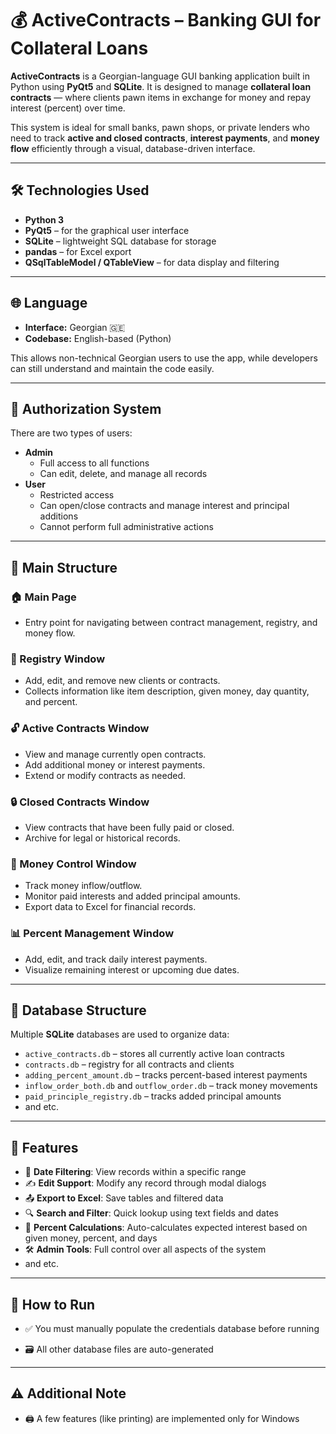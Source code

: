# 💰 ActiveContracts – Banking GUI for Collateral Loans

**ActiveContracts** is a Georgian-language GUI banking application built in Python using **PyQt5** and **SQLite**. It is designed to manage **collateral loan contracts** — where clients pawn items in exchange for money and repay interest (percent) over time.

This system is ideal for small banks, pawn shops, or private lenders who need to track **active and closed contracts**, **interest payments**, and **money flow** efficiently through a visual, database-driven interface.

---

## 🛠 Technologies Used

- **Python 3**
- **PyQt5** – for the graphical user interface
- **SQLite** – lightweight SQL database for storage
- **pandas** – for Excel export
- **QSqlTableModel / QTableView** – for data display and filtering

---

## 🌐 Language

- **Interface:** Georgian 🇬🇪
- **Codebase:** English-based (Python)
  
This allows non-technical Georgian users to use the app, while developers can still understand and maintain the code easily.

---

## 🔐 Authorization System

There are two types of users:

- **Admin**
  - Full access to all functions
  - Can edit, delete, and manage all records
- **User**
  - Restricted access
  - Can open/close contracts and manage interest and principal additions
  - Cannot perform full administrative actions

---

## 🧭 Main Structure

### 🏠 Main Page
- Entry point for navigating between contract management, registry, and money flow.

### 📑 Registry Window
- Add, edit, and remove new clients or contracts.
- Collects information like item description, given money, day quantity, and percent.

### 🔓 Active Contracts Window
- View and manage currently open contracts.
- Add additional money or interest payments.
- Extend or modify contracts as needed.

### 🔒 Closed Contracts Window
- View contracts that have been fully paid or closed.
- Archive for legal or historical records.

### 💸 Money Control Window
- Track money inflow/outflow.
- Monitor paid interests and added principal amounts.
- Export data to Excel for financial records.

### 📊 Percent Management Window
- Add, edit, and track daily interest payments.
- Visualize remaining interest or upcoming due dates.

---

## 📁 Database Structure

Multiple **SQLite** databases are used to organize data:
- `active_contracts.db` – stores all currently active loan contracts
- `contracts.db` – registry for all contracts and clients
- `adding_percent_amount.db` – tracks percent-based interest payments
- `inflow_order_both.db` and `outflow_order.db` – track money movements
- `paid_principle_registry.db` – tracks added principal amounts
- and etc.

---

## 🔄 Features

- 📅 **Date Filtering**: View records within a specific range
- ✍️ **Edit Support**: Modify any record through modal dialogs
- 📤 **Export to Excel**: Save tables and filtered data
- 🔍 **Search and Filter**: Quick lookup using text fields and dates
- 🧮 **Percent Calculations**: Auto-calculates expected interest based on given money, percent, and days
- 🛠 **Admin Tools**: Full control over all aspects of the system
- and etc.

---

## 🚀 How to Run

- ✅ You must manually populate the credentials database before running

- 🗃️ All other database files are auto-generated

---

## ⚠️ Additional Note

- 🖨️ A few features (like printing) are implemented only for Windows
